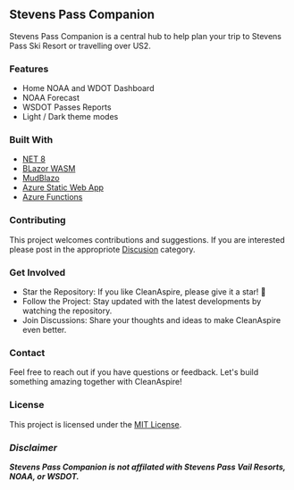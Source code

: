 ## Stevens Pass Companion
Stevens Pass Companion is a central hub to help plan your trip to Stevens Pass Ski Resort or travelling over US2.

### Features
- Home NOAA and WDOT Dashboard
- NOAA Forecast
- WSDOT Passes Reports
- Light / Dark theme modes

### Built With
- [NET 8](https://dotnet.microsoft.com/en-us/)
- [BLazor WASM](https://dotnet.microsoft.com/en-us/apps/aspnet/web-apps/blazor)
- [MudBlazo](https://mudblazor.com)
- [Azure Static Web App](https://azure.microsoft.com/en-us/products/app-service/static)
- [Azure Functions](https://azure.microsoft.com/en-us/products/functions)

### Contributing
This project welcomes contributions and suggestions. If you are interested please post in the appropriote [Discusion](https://github.com/seanrco/stevens-pass-companion/discussions) category. 

### Get Involved
- Star the Repository: If you like CleanAspire, please give it a star! 🌟
- Follow the Project: Stay updated with the latest developments by watching the repository.
- Join Discussions: Share your thoughts and ideas to make CleanAspire even better.

### Contact
Feel free to reach out if you have questions or feedback. Let's build something amazing together with CleanAspire!

### License
This project is licensed under the [MIT License](https://github.com/seanrco/stevens-pass-companion?tab=MIT-1-ov-file).

### ***Disclaimer***
***Stevens Pass Companion is not affilated with Stevens Pass Vail Resorts, NOAA, or WSDOT.***

